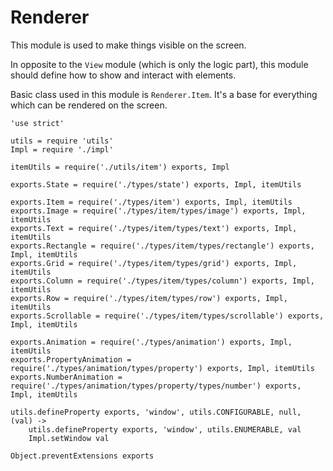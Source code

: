 Renderer
========

This module is used to make things visible on the screen.

In opposite to the `View` module (which is only the logic part),
this module should define how to show and interact with elements.

Basic class used in this module is `Renderer.Item`.
It's a base for everything which can be rendered on the screen.

	'use strict'

	utils = require 'utils'
	Impl = require './impl'

	itemUtils = require('./utils/item') exports, Impl

	exports.State = require('./types/state') exports, Impl, itemUtils

	exports.Item = require('./types/item') exports, Impl, itemUtils
	exports.Image = require('./types/item/types/image') exports, Impl, itemUtils
	exports.Text = require('./types/item/types/text') exports, Impl, itemUtils
	exports.Rectangle = require('./types/item/types/rectangle') exports, Impl, itemUtils
	exports.Grid = require('./types/item/types/grid') exports, Impl, itemUtils
	exports.Column = require('./types/item/types/column') exports, Impl, itemUtils
	exports.Row = require('./types/item/types/row') exports, Impl, itemUtils
	exports.Scrollable = require('./types/item/types/scrollable') exports, Impl, itemUtils

	exports.Animation = require('./types/animation') exports, Impl, itemUtils
	exports.PropertyAnimation = require('./types/animation/types/property') exports, Impl, itemUtils
	exports.NumberAnimation = require('./types/animation/types/property/types/number') exports, Impl, itemUtils

	utils.defineProperty exports, 'window', utils.CONFIGURABLE, null, (val) ->
		utils.defineProperty exports, 'window', utils.ENUMERABLE, val
		Impl.setWindow val

	Object.preventExtensions exports